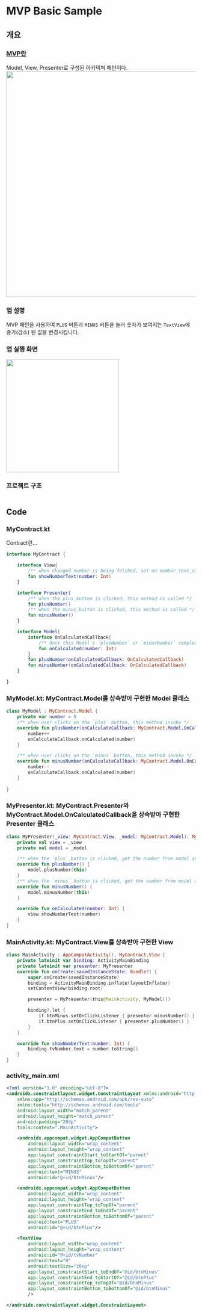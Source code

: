 # MVP Basic Sample
## 개요

### [MVP란](https://github.com/JuhyeokLee97/Android-Study-By-Kotlin/blob/main/study/Pattern/Architectural%20Pattern/What%20is%20MVP.md)
Model, View, Presenter로 구성된 아키텍쳐 패턴이다.</br>
<img src="https://user-images.githubusercontent.com/40654227/186917489-5100c0f5-4795-4064-bc38-acde358cbe62.png" width=600 align="center"/>

### 앱 설명
MVP 패턴을 사용하여 `PLUS` 버튼과 `MINUS` 버튼을 눌러 숫자가 보여지는 `TextView`에 증가(감소) 된 값을 변경시킵니다.

### 앱 실행 화면
<img src="https://user-images.githubusercontent.com/40654227/186933560-452a3fd7-cac2-4350-907c-8c2749d67461.gif" height=300/>

### 프로젝트 구조
<img src=""/>

## Code
### MyContract.kt
Contract란...

``` kotlin
interface MyContract {

    interface View{
        /** when changed number is being fetched, set on number_text_view */
        fun showNumberText(number: Int)
    }

    interface Presenter{
        /** when the plus_button is clicked, this method is called */
        fun plusNumber()
        /** when the minus_button is clicked, this method is called */
        fun minusNumber()
    }

    interface Model{
        interface OnCalculatedCallback{
            /** Once this Model's `plusNumber` or `minusNumber` complete its execution, this `onCalculated` is called */
            fun onCalculated(number: Int)
        }
        fun plusNumber(onCalculatedCallback: OnCalculatedCallback)
        fun minusNumber(onCalculatedCallback: OnCalculatedCallback)
    }

}
```

### MyModel.kt: MyContract.Model를 상속받아 구현한 Model 클래스

``` kotlin
class MyModel : MyContract.Model {
    private var number = 0
    /** when user clicks on the `plus` button, this method invoke */
    override fun plusNumber(onCalculateCallback: MyContract.Model.OnCalculatedCallback) {
        number++
        onCalculateCallback.onCalculated(number)
    }

    /** when user clicks on the `minus` button, this method invoke */
    override fun minusNumber(onCalculateCallback: MyContract.Model.OnCalculatedCallback) {
        number--
        onCalculateCallback.onCalculated(number)
    }
    
}
```

### MyPresenter.kt: MyContract.Presenter와 MyContract.Model.OnCalculatedCallback을 상속받아 구현한 Presenter 클래스
``` kotlin
class MyPresenter(_view: MyContract.View, _model: MyContract.Model): MyContract.Presenter, MyContract.Model.OnCalculatedCallback {
    private val view = _view
    private val model = _model

    /** when the `plus` button is clicked, get the number from model and show the number by `this(onCalculated method)` */
    override fun plusNumber() {
        model.plusNumber(this)
    }
    /** when the `minus` button is clicked, get the number from model and show the number by `this(onCalculated method)` */
    override fun minusNumber() {
        model.minusNumber(this)
    }

    override fun onCalculated(number: Int) {
        view.showNumberText(number)
    }
}
```

### MainActivity.kt: MyContract.View를 상속받아 구현한 View 
``` kotlin
class MainActivity : AppCompatActivity(), MyContract.View {
    private lateinit var binding: ActivityMainBinding
    private lateinit var presenter: MyPresenter
    override fun onCreate(savedInstanceState: Bundle?) {
        super.onCreate(savedInstanceState)
        binding = ActivityMainBinding.inflate(layoutInflater)
        setContentView(binding.root)

        presenter = MyPresenter(this@MainActivity, MyModel())

        binding?.let {
            it.btnMinus.setOnClickListener { presenter.minusNumber() }
            it.btnPlus.setOnClickListener { presenter.plusNumber() }
        }
    }

    override fun showNumberText(number: Int) {
        binding.tvNumber.text = number.toString()
    }
}
```

### activity_main.xml
``` xml
<?xml version="1.0" encoding="utf-8"?>
<androidx.constraintlayout.widget.ConstraintLayout xmlns:android="http://schemas.android.com/apk/res/android"
    xmlns:app="http://schemas.android.com/apk/res-auto"
    xmlns:tools="http://schemas.android.com/tools"
    android:layout_width="match_parent"
    android:layout_height="match_parent"
    android:padding="20dp"
    tools:context=".MainActivity">

    <androidx.appcompat.widget.AppCompatButton
        android:layout_width="wrap_content"
        android:layout_height="wrap_content"
        app:layout_constraintStart_toStartOf="parent"
        app:layout_constraintTop_toTopOf="parent"
        app:layout_constraintBottom_toBottomOf="parent"
        android:text="MINUS"
        android:id="@+id/btnMinus"/>

    <androidx.appcompat.widget.AppCompatButton
        android:layout_width="wrap_content"
        android:layout_height="wrap_content"
        app:layout_constraintTop_toTopOf="parent"
        app:layout_constraintEnd_toEndOf="parent"
        app:layout_constraintBottom_toBottomOf="parent"
        android:text="PLUS"
        android:id="@+id/btnPlus"/>

    <TextView
        android:layout_width="wrap_content"
        android:layout_height="wrap_content"
        android:id="@+id/tvNumber"
        android:text="0"
        android:textSize="20sp"
        app:layout_constraintStart_toEndOf="@id/btnMinus"
        app:layout_constraintEnd_toStartOf="@id/btnPlus"
        app:layout_constraintTop_toTopOf="@id/btnMinus"
        app:layout_constraintBottom_toBottomOf="@id/btnMinus"
        />

</androidx.constraintlayout.widget.ConstraintLayout>
```
